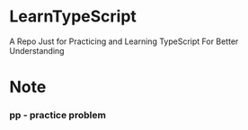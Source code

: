 # LearnTypeScript
A Repo Just for Practicing and Learning TypeScript For Better Understanding

# Note
### pp - practice problem
